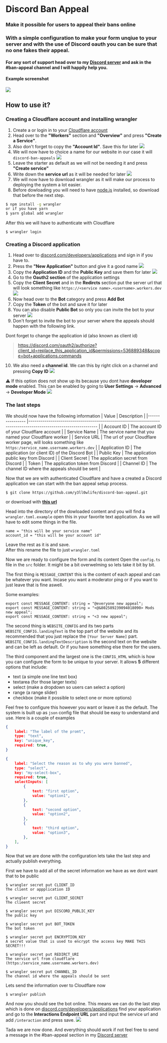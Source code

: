 # Discord Ban Appeal
### Make it possible for users to appeal their bans online
### With a simple configuration to make your form unqiue to your server and with the use of Discord oauth you can be sure that no one fakes their appeal.

#### For any sort of support head over to my [Discord server](https://discord.gg/mFW3Ugj8eJ) and ask in the #ban-appeal channel and I will happily help you.

#### Example screenshot
![](https://cdn.discordapp.com/attachments/928757369767354369/989551179279269958/yH8ukDpOuN3FN3O.png)

## How to use it?

### Creating a Cloudflare account and installing wrangler
1. Create a or login in to your [Cloudflare account](https://dash.cloudflare.com/sign-up)
2. Head over to the **"Workers"** section and **"Overview"** and press **"Create a Service"**.
3. Also don't forget to copy the **"Account Id"**. Save this for later
![](https://cdn.discordapp.com/attachments/928757369767354369/989491635219992626/wHZACDX2eutUb1H.png)
4. We will now have to choice a name for our website in our case it will `discord-ban-appeals`
![](https://cdn.discordapp.com/attachments/928757369767354369/989491924413087744/rD7btOPtwj9Aybq.png)
5. Leave the starter as default as we will not be needing it and press **"Create service"**
6. Write down the **service url** as it will be needed for later
![](https://cdn.discordapp.com/attachments/928757369767354369/989492223173341264/UB4CqQSR6pHcL7L.png)
7. We will now have to download wrangler as it will make our process to deploying the system a lot easier. 
8. Before dowloading you will need to have [node.js](https://nodejs.org/) installed, so download that before the next step.
```bash
$ npm install -g wrangler
or if you have yarn
$ yarn global add wrangler
```

After this we will have to authenticate with Cloudflare
```
$ wrangler login
```

### Creating a Discord application
1. Head over to [discord.com/developers/applications](https://discord.com/developers/applications/) and sign in if you have to.
2. Press the **"New Application"** button and give it a good name
![](https://cdn.discordapp.com/attachments/928757369767354369/989494715328135229/JIoFXGjgdETRiAi.png)
3. Copy the **Application ID** and the **Public Key** and save them for later
![](https://cdn.discordapp.com/attachments/928757369767354369/989495031264063528/ohkJgu05tmFV0V3.png)
4. Go to the **Oauth2 section** of the application settings
5. Copy the **Client Secret** and in the **Redircts** section put the server url that will look something like `https://<service name>.<username>.workers.dev`
![](https://cdn.discordapp.com/attachments/928757369767354369/989541197343227974/4mv953DR6EjIH6H.png)
6. Now head over to the **Bot** category and press **Add Bot**
7. Copy the **Token** of the bot and save it for later
8. You can also disable **Public Bot** so only you can invite the bot to your server
![](https://cdn.discordapp.com/attachments/928757369767354369/989541951000944800/UqiLFbfjqP0z8MI.png)
9. Don't forget to invite the bot to your server where the appeals should happen with the following link.  

Dont forget to change the application id (also known as client id)
> https://discord.com/oauth2/authorize?client_id=replace_this_application_id&permissions=536889348&scope=bot+applications.commands

10. We also need a **channel id**. We can this by right click on a channel and pressing **Copy ID**
![](https://cdn.discordapp.com/attachments/928757369767354369/989544290470461550/0gMZ0NUYVEjj3rg.png)

⚠️ If this option does not show up its because you dont have **developer mode** enabled. This can be enabled by going to **User Settings** -> **Advanced** -> **Developer Mode**
![](https://cdn.discordapp.com/attachments/928757369767354369/989544622948745237/8CplrxUp5RGlPCA.png)

### The last steps
We should now have the following information
| Value          	| Description                                                                                                    	|
|----------------	|----------------------------------------------------------------------------------------------------------------	|
| Account ID     	| The account ID of your Cloudflare account                                                                      	|
| Service Name   	| The service name that you named your Cloudflare worker                                                         	|
| Service URL    	| The url of your Cloudflare worker page, will looks something like `https:/service_name.username.workers.dev`  	|
| Application ID 	| The application (or client ID) of the Discord Bot                                                              	|
| Public Key     	| The application public key from Discord                                                                        	|
| Client Secret  	| The application secret from Discord                                                                            	|
| Token          	| The application token from Discord                                                                             	|
| Channel ID     	| The channel ID where the appeals should be sent                                                                	|

Now that we are with authenticated Cloudflare and have a created a Discord application we can start with the ban appeal setup process. 
```
$ git clone https://github.com/y3ll0wlife/discord-ban-appeal.git
```
or download with [**this url**](https://github.com/y3ll0wlife/discord-ban-appeal/archive/refs/heads/master.zip)

Head into the directory of the dowloaded content and you will find a `wrangler.toml.example` open this in your favorite text application. As we will have to edit some things in the file.

```
name = "this will be your service name"
account_id = "this will be your account id"
```
Leave the rest as it is and save.  
After this rename the file to just `wrangler.toml`

Now we are ready to configure the form and its content
Open the `config.ts` file in the `src` folder. It might be a bit overwelming so lets take it bit by bit.

The first thing is `MESSAGE_CONTENT` this is the content of each appeal and can be whatever you want. Incase you want a moderator ping or if you want to just leave that is fine aswell.

Some examples:
```
export const MESSAGE_CONTENT: string = "@everyone new appeal";
export const MESSAGE_CONTENT: string = "<@&802589239094018090> Mods new appeal";
export const MESSAGE_CONTENT: string = "<3 new appeal";
```

The second thing is `WEBSITE_CONFIG` and its two parts
`WEBSITE_CONFIG.landingText` is the top part of the website and its recommended that you just replace the `[Your Server Name]` part.
`WEBSITE_CONFIG.landingTextDescription` is the second text on the website and can be left as default. Or if you have something else there for the users.

The third component and the largest one is the `CONFIG_HTML` which is how you can configure the form to be unique to your server. It allows **5** different options that include:
- text (a simple one line text box)
- textarea (for those larger texts)
- select (make a dropdown so users can select a option)
- range (a range slider)
- checkbox (make it possible to select one or more options)

Feel free to configure this however you want or leave it as the default. The system is built up as `json` config file that should be easy to understand and use. Here is a couple of examples
```json
{
	label: "The label of the promt",
	type: "text",
	key: "unique_key",
	required: true, 
}

{
	label: "Select the reason as to why you were banned",
	type: "select",
	key: "my-select-box",
	required: true,
	selectInputs: [
		{
			text: "first option",
			value: "option1",
		},
		{
			text: "second option",
			value: "option2",
		},
		{
			text: "third option",
			value: "option3",
		},
	],
}
```

Now that we are done with the configuration lets take the last step and actually publish everything.

First we have to add all of the secret information we have as we dont want that to be public
```
$ wrangler secret put CLIENT_ID
The client or appplication ID

$ wrangler secret put CLIENT_SECRET
The clieent secret

$ wrangler secret put DISCORD_PUBLIC_KEY
The public key

$ wrangler secret put BOT_TOKEN
The bot token

$ wrangler secret put ENCRYPTION_KEY
A secret value that is used to encrypt the access key MAKE THIS SECRET!!!

$ wrangler secret put REDIRCT_URI
The service url from cloudflare (https:/service_name.username.workers.dev) 

$ wrangler secret put CHANNEL_ID
The channel id where the appeals should be sent
```

Lets send the information over to Cloudflare now
```
$ wrangler publish
```

And now you should see the bot online. This means we can do the last step which is done on [discord.com/developers/applications](https://discord.com/developers/applications/) find your application and go to the **Interactions Endpoint URL** part and input the service url and add `/interaction` and press save.
![](https://cdn.discordapp.com/attachments/928757369767354369/989550003716509788/Rgsz60AVXH1rEFp.png)

Tada we are now done. And everything should work if not feel free to send a message in the #ban-appeal section in my [Discord server](https://discord.gg/mFW3Ugj8eJ)